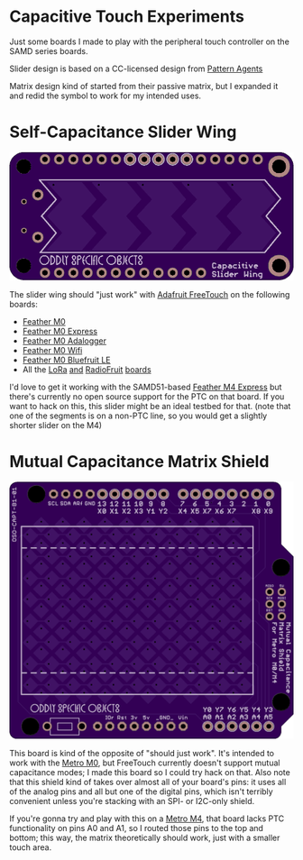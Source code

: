 # Capacitive Touch Experiments

Just some boards I made to play with the peripheral touch controller on the SAMD series boards. 

Slider design is based on a CC-licensed design from [Pattern Agents](http://www.patternagents.com/news/2013/11/29/touch-widgets-howto.html)

Matrix design kind of started from their passive matrix, but I expanded it and redid the symbol to work for my intended uses.

# Self-Capacitance Slider Wing

![slider board image](/Experiments/Cap%20Touch%20Experiments/images/CAPT-A1-01.png)

The slider wing should "just work" with [Adafruit FreeTouch](https://github.com/adafruit/Adafruit_FreeTouch) on the following boards:

* [Feather M0](https://www.adafruit.com/product/2772)
* [Feather M0 Express](https://www.adafruit.com/product/3403)
* [Feather M0 Adalogger](https://www.adafruit.com/product/2796)
* [Feather M0 Wifi](https://www.adafruit.com/product/3010)
* [Feather M0 Bluefruit LE](https://www.adafruit.com/product/2995)
* All the [LoRa](https://www.adafruit.com/product/3178) [and](https://www.adafruit.com/product/3179) [RadioFruit](https://www.adafruit.com/product/3176) [boards](https://www.adafruit.com/product/3177)

I'd love to get it working with the SAMD51-based [Feather M4 Express](https://www.adafruit.com/product/3857) but there's currently no open source support for the PTC on that board. If you want to hack on this, this slider might be an ideal testbed for that. (note that one of the segments is on a non-PTC line, so you would get a slightly shorter slider on the M4)

# Mutual Capacitance Matrix Shield

![matrix board image](/Experiments/Cap%20Touch%20Experiments/images/CAPT-B1-01.png)

This board is kind of the opposite of "should just work". It's intended to work with the [Metro M0](https://www.adafruit.com/product/3505), but FreeTouch currently doesn't support mutual capacitance modes; I made this board so I could try hack on that. Also note that this shield kind of takes over almost all of your board's pins: it uses all of the analog pins and all but one of the digital pins, which isn't terribly convenient unless you're stacking with an SPI- or I2C-only shield.

If you're gonna try and play with this on a [Metro M4](https://www.adafruit.com/product/3382), that board lacks PTC functionality on pins A0 and A1, so I routed those pins to the top and bottom; this way, the matrix theoretically should work, just with a smaller touch area.
